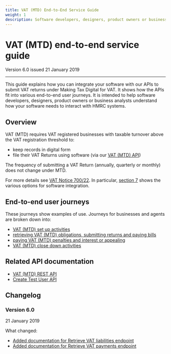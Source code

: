 ```yaml
---
title: VAT (MTD) End-to-End Service Guide
weight: 1
description: Software developers, designers, product owners or business analysts. Integrate your software with VAT API for Making Tax Digital.
---
```


# VAT (MTD) end-to-end service guide

Version 6.0 issued 21 January 2019
***

This guide explains how you can integrate your software with our APIs to submit VAT returns under Making Tax Digital for VAT. It shows how the APIs fit into various end-to-end user journeys. It is intended to help software developers, designers, product owners or business analysts understand how your software needs to interact with HMRC systems.

## Overview

VAT (MTD) requires VAT registered businesses with taxable turnover above the VAT registration threshold to:

* keep records in digital form
* file their VAT Returns using software (via our [VAT (MTD) API](https://developer.service.hmrc.gov.uk/api-documentation/docs/api/service/vat-api/))

The frequency of submitting a VAT Return (annually, quarterly or monthly) does not change under MTD.

For more details see [VAT Notice 700/22](https://www.gov.uk/government/publications/vat-notice-70022-making-tax-digital-for-vat). In particular, [section 7](https://www.gov.uk/government/publications/vat-notice-70022-making-tax-digital-for-vat/vat-notice-70022-making-tax-digital-for-vat#examples-of-where-a-digital-link-is-required) shows the various options for software integration.

## End-to-end user journeys

These journeys show examples of use. Journeys for businesses and agents are broken down into:

  * [VAT (MTD) set up activities](documentation/set-up.html#set-up)
  * [retrieving VAT (MTD) obligations, submitting returns and paying bills](documentation/obligations.html#obligations-and-returns)
  * [paying VAT (MTD) penalties and interest or appealing](documentation/penalties.html#penalties-and-appeals)
  * [VAT (MTD) close down activities](documentation/close-down.html#close-down)

## Related API documentation

  * [VAT (MTD) REST API](https://developer.service.hmrc.gov.uk/api-documentation/docs/api/service/vat-api/1.0)
  * [Create Test User API](https://developer.service.hmrc.gov.uk/api-documentation/docs/api/service/api-platform-test-user/1.0)

## Changelog

### Version 6.0

21 January 2019

What changed:

* [Added documentation for Retrieve VAT liabilities endpoint](documentation/obligations.html#view-vat-liabilities)
* [Added documentation for Retrieve VAT payments endpoint](documentation/obligations.html#view-vat-payments)

